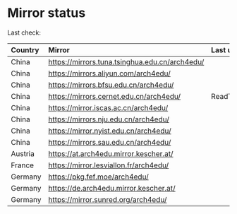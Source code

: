 <script src="./time.js"></script>
# Mirror status
Last check: <script type="text/javascript">localize(1744489407.4959764);</script>

|Country|Mirror|Last update|
|:------|:-----|:----------|
|China|https://mirrors.tuna.tsinghua.edu.cn/arch4edu/|<script type="text/javascript">localize(1744440008);</script>|
|China|https://mirrors.aliyun.com/arch4edu/|<script type="text/javascript">localize(1744440008);</script>|
|China|https://mirrors.bfsu.edu.cn/arch4edu/|<script type="text/javascript">localize(1744440008);</script>|
|China|https://mirrors.cernet.edu.cn/arch4edu/|ReadTimeout|
|China|https://mirror.iscas.ac.cn/arch4edu/|<script type="text/javascript">localize(1744440008);</script>|
|China|https://mirrors.nju.edu.cn/arch4edu/|<script type="text/javascript">localize(1744354038);</script>|
|China|https://mirror.nyist.edu.cn/arch4edu/|<script type="text/javascript">localize(1744440008);</script>|
|China|https://mirrors.sau.edu.cn/arch4edu/|<script type="text/javascript">localize(1731653531);</script>|
|Austria|https://at.arch4edu.mirror.kescher.at/|<script type="text/javascript">localize(1744440008);</script>|
|France|https://mirror.lesviallon.fr/arch4edu/|<script type="text/javascript">localize(1744440008);</script>|
|Germany|https://pkg.fef.moe/arch4edu/|<script type="text/javascript">localize(1744440008);</script>|
|Germany|https://de.arch4edu.mirror.kescher.at/|<script type="text/javascript">localize(1744440008);</script>|
|Germany|https://mirror.sunred.org/arch4edu/|<script type="text/javascript">localize(1744440008);</script>|

<script src="./tablefilter/tablefilter.js"></script>
<script src="./table.js"></script>